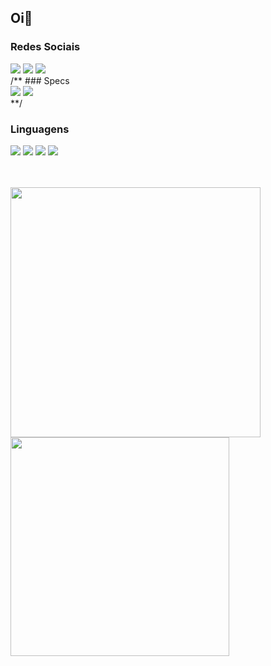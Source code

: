 ## Oi👋

### Redes Sociais
<div>
  <a href="https://www.linkedin.com/in/djeffersonalmeida/"><img src="https://img.shields.io/badge/LinkedIn-0077B5?style=for-the-badge&logo=linkedin&logoColor=white" /></a>
  <a href="https://www.instagram.com/saintdejota/"><img src="https://img.shields.io/badge/Instagram-E4405F?style=for-the-badge&logo=instagram&logoColor=white" /></a>
  <a href="https://open.spotify.com/user/12162259141"><img src="https://img.shields.io/badge/Spotify-1ED760?&style=for-the-badge&logo=spotify&logoColor=white" /></a>
</div>
/**
### Specs
<div>
  <a href="#"><img src="https://img.shields.io/badge/Intel%20Core_i3_6th-0071C5?style=for-the-badge&logo=intel&logoColor=white"></a>
  <a href="#"><img src="https://img.shields.io/badge/NVIDIA-GTX1050-76B900?style=for-the-badge&logo=nvidia&logoColor=white"></a>
</div>**/

### Linguagens
<div>
  <a href="#"><img src="https://img.shields.io/badge/C-00599C?style=for-the-badge&logo=c&logoColor=white"></a>
  <a href="#"><img src="https://img.shields.io/badge/Python-FFD43B?style=for-the-badge&logo=python&logoColor=blue"></a>
  <a href="#"><img src="https://img.shields.io/badge/PHP-777BB4?style=for-the-badge&logo=php&logoColor=white"></a>
  <a href="#"><img src="https://shields.io/badge/JavaScript-F7DF1E?style=for-the-badge&logo=JavaScript&logoColor=000"></a>
</div>

<br><br>
<img src="https://github-readme-stats.vercel.app/api?username=DjeffersonA&show_icons=true&theme=dracula&locale=pt-br" width="400"><br>
<img src="https://github-readme-stats.vercel.app/api/top-langs/?username=DjeffersonA&layout=compact&locale=pt-br" width="350"><br>

